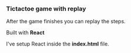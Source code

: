 ### Tictactoe game with replay
After the game finishes you can replay the steps.

Built with **React**

I've setup React inside the **index.html** file. 
